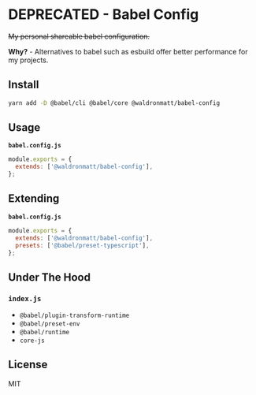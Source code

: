 # DEPRECATED - Babel Config

~~My personal shareable babel configuration.~~

**Why?** - Alternatives to babel such as esbuild offer better performance for my projects.

## Install

```bash
yarn add -D @babel/cli @babel/core @waldronmatt/babel-config
```

## Usage

**`babel.config.js`**

```js
module.exports = {
  extends: ['@waldronmatt/babel-config'],
};
```

## Extending

**`babel.config.js`**

```js
module.exports = {
  extends: ['@waldronmatt/babel-config'],
  presets: ['@babel/preset-typescript'],
};
```

## Under The Hood

### `index.js`

- `@babel/plugin-transform-runtime`
- `@babel/preset-env`
- `@babel/runtime`
- `core-js`

## License

MIT
